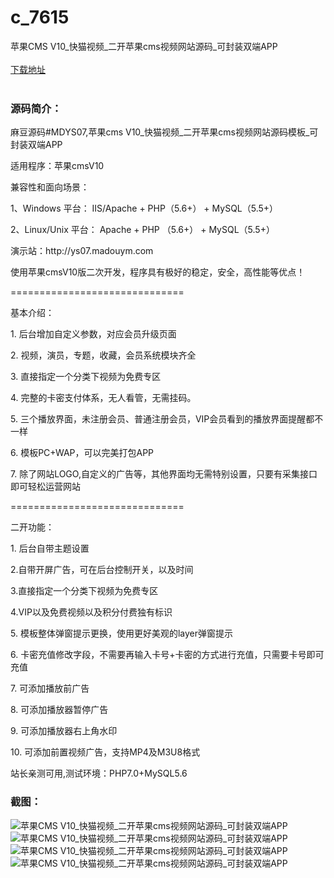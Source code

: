 # c_7615
苹果CMS V10_快猫视频_二开苹果cms视频网站源码_可封装双端APP
<br/></br>
[下载地址](https://www.uuid2.com/7615.html "下载地址")
<br/></br>
<h3>源码简介：</h3>
<p>麻豆源码#MDYS07,苹果cms V10_快猫视频_二开苹果cms视频网站源码模板_可封装双端APP<p>
<p>适用程序：苹果cmsV10<p>
<p>兼容性和面向场景：<p>
<p>1、Windows 平台： IIS/Apache + PHP（5.6+） + MySQL（5.5+）<p>
<p>2、Linux/Unix 平台： Apache + PHP （5.6+） + MySQL（5.5+）<p>
<p>演示站：http://ys07.madouym.com<p>
<p>使用苹果cmsV10版二次开发，程序具有极好的稳定，安全，高性能等优点！<p>
<p>==============================<p>
<p>基本介绍：<p>
<p>1.    后台增加自定义参数，对应会员升级页面<p>
<p>2.   视频，演员，专题，收藏，会员系统模块齐全<p>
<p>3.   直接指定一个分类下视频为免费专区<p>
<p>4.   完整的卡密支付体系，无人看管，无需挂码。<p>
<p>5.   三个播放界面，未注册会员、普通注册会员，VIP会员看到的播放界面提醒都不一样<p>
<p>6.   模板PC+WAP，可以完美打包APP<p>
<p>7.   除了网站LOGO,自定义的广告等，其他界面均无需特别设置，只要有采集接口即可轻松运营网站<p>
<p>==============================<p>
<p>二开功能：<p>
<p>1. 后台自带主题设置<p>
<p>2.自带开屏广告，可在后台控制开关，以及时间<p>
<p>3.直接指定一个分类下视频为免费专区<p>
<p>4.VIP以及免费视频以及积分付费独有标识<p>
<p>5. 模板整体弹窗提示更换，使用更好美观的layer弹窗提示<p>
<p>6. 卡密充值修改字段，不需要再输入卡号+卡密的方式进行充值，只需要卡号即可充值<p>
<p>7. 可添加播放前广告<p>
<p>8. 可添加播放器暂停广告<p>
<p>9. 可添加播放器右上角水印<p>
<p>10. 可添加前置视频广告，支持MP4及M3U8格式<p>
<p>站长亲测可用,测试环境：PHP7.0+MySQL5.6<p>
<h3>截图：</h3>
<img src="https://www.uuid2.com/wp-content/uploads/img/uimage/40411638770594.png" alt="苹果CMS V10_快猫视频_二开苹果cms视频网站源码_可封装双端APP"><img src="https://www.uuid2.com/wp-content/uploads/img/uimage/15431638770595.png" alt="苹果CMS V10_快猫视频_二开苹果cms视频网站源码_可封装双端APP"><img src="https://www.uuid2.com/wp-content/uploads/img/uimage/57411638770596.png" alt="苹果CMS V10_快猫视频_二开苹果cms视频网站源码_可封装双端APP"><img src="https://www.uuid2.com/wp-content/uploads/img/uimage/17091638770599.png" alt="苹果CMS V10_快猫视频_二开苹果cms视频网站源码_可封装双端APP">
